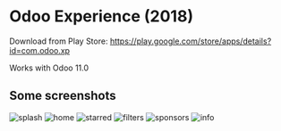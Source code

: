 Odoo Experience (2018)
======================

Download from Play Store: https://play.google.com/store/apps/details?id=com.odoo.xp

Works with Odoo 11.0

Some screenshots
----------------

![splash](https://user-images.githubusercontent.com/7599886/46206890-1c4f8a00-c343-11e8-85eb-d430e0596de1.png)
![home](https://user-images.githubusercontent.com/7599886/46207037-8bc57980-c343-11e8-879f-11ebe2a198d2.png)
![starred](https://user-images.githubusercontent.com/7599886/46207167-04c4d100-c344-11e8-9fe0-f5b13bc0ce1d.png)
![filters](https://user-images.githubusercontent.com/7599886/46207162-0393a400-c344-11e8-8f86-87b42aa2299d.png)
![sponsors](https://user-images.githubusercontent.com/7599886/46207165-04c4d100-c344-11e8-91b5-de9383411a4b.png)
![info](https://user-images.githubusercontent.com/7599886/46207164-04c4d100-c344-11e8-8bca-bf5289a879a8.png)
